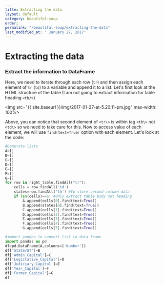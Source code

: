 ```yaml
---
title: Extracting the data
layout: default
category: beautiful-soup
order:
permalink: "/beautiful-soup/extracting-the-data"
last_modified_at: " January 27, 2017"
---
```


# Extracting the data

### Extract the information to DataFrame

Here, we need to iterate through each row (`tr`) and then assign each element of `tr` (`td`) to a variable and append it to a list. Let's first look at the HTML structure of the table (I am not going to extract information for table heading `<th/>`)


<img src="{{ site.baseurl }}/img/2017-01-27-at-5.20.11-pm.jpg" max-width: 100%>

Above, you can notice that second element of `<tr\>` is within tag `<th\>` not `<td\>` so we need to take care for this. Now to access value of each element, we will use `find(text=True)` option with each element.  Let's look at the code:

``` python
#Generate lists
A=[]
B=[]
C=[]
D=[]
E=[]
F=[]
G=[]
for row in right_table.findAll("tr"):
	cells = row.findAll('td')
	states=row.findAll('th') #To store second column data
	if len(cells)==6: #Only extract table body not heading
		A.append(cells[0].find(text=True))
		B.append(states[0].find(text=True))
		C.append(cells[1].find(text=True))
		D.append(cells[2].find(text=True))
		E.append(cells[3].find(text=True))
		F.append(cells[4].find(text=True))
		G.append(cells[5].find(text=True))

#import pandas to convert list to data frame
import pandas as pd
df=pd.DataFrame(A,columns=['Number'])
df['State/UT']=B
df['Admin_Capital']=C
df['Legislative_Capital']=D
df['Judiciary_Capital']=E
df['Year_Capital']=F
df['Former_Capital']=G
df
```

